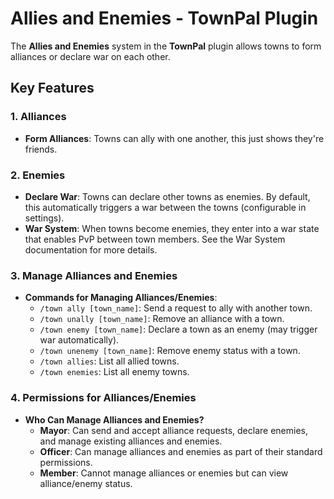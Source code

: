 # Allies and Enemies - TownPal Plugin

The **Allies and Enemies** system in the **TownPal** plugin allows towns to form alliances or declare war on each other. 

## Key Features

### 1. **Alliances**

- **Form Alliances**: Towns can ally with one another, this just shows they're friends.

### 2. **Enemies**

- **Declare War**: Towns can declare other towns as enemies. By default, this automatically triggers a war between the towns (configurable in settings).
- **War System**: When towns become enemies, they enter into a war state that enables PvP between town members. See the War System documentation for more details.
  
### 3. **Manage Alliances and Enemies**

- **Commands for Managing Alliances/Enemies**:
  - `/town ally [town_name]`: Send a request to ally with another town.
  - `/town unally [town_name]`: Remove an alliance with a town.
  - `/town enemy [town_name]`: Declare a town as an enemy (may trigger war automatically).
  - `/town unenemy [town_name]`: Remove enemy status with a town.
  - `/town allies`: List all allied towns.
  - `/town enemies`: List all enemy towns.
  
### 4. **Permissions for Alliances/Enemies**

- **Who Can Manage Alliances and Enemies?**
  - **Mayor**: Can send and accept alliance requests, declare enemies, and manage existing alliances and enemies.
  - **Officer**: Can manage alliances and enemies as part of their standard permissions.
  - **Member**: Cannot manage alliances or enemies but can view alliance/enemy status.
